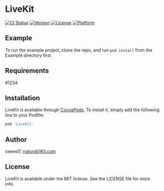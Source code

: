 # LiveKit

[![CI Status](https://img.shields.io/travis/sweed7/LiveKit.svg?style=flat)](https://travis-ci.org/sweed7/LiveKit)
[![Version](https://img.shields.io/cocoapods/v/LiveKit.svg?style=flat)](https://cocoapods.org/pods/LiveKit)
[![License](https://img.shields.io/cocoapods/l/LiveKit.svg?style=flat)](https://cocoapods.org/pods/LiveKit)
[![Platform](https://img.shields.io/cocoapods/p/LiveKit.svg?style=flat)](https://cocoapods.org/pods/LiveKit)

## Example

To run the example project, clone the repo, and run `pod install` from the Example directory first.

## Requirements
#1234
## Installation

LiveKit is available through [CocoaPods](https://cocoapods.org). To install
it, simply add the following line to your Podfile:

```ruby
pod 'LiveKit'
```

## Author

sweed7, rralun@163.com

## License

LiveKit is available under the MIT license. See the LICENSE file for more info.
